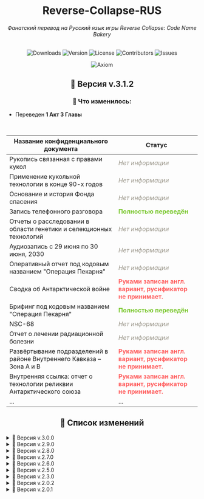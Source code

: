 <h1 align="center">Reverse-Collapse-RUS</h1>
    <h6 align="center">Фанатский перевод на Русский язык игры Reverse Collapse: Code Name Bakery</h6>
<div align="center">

  ![Downloads](https://img.shields.io/github/downloads/S-MpAI/Reverse-Collapse-RUS/total?label=Downloads&style=flat-square)
  ![Version](https://img.shields.io/github/v/release/S-MpAI/Reverse-Collapse-RUS?label=Version&style=flat-square)
  ![License](https://img.shields.io/github/license/S-MpAI/Reverse-Collapse-RUS?label=License&style=flat-square)
  ![Contributors](https://img.shields.io/github/contributors/S-MpAI/Reverse-Collapse-RUS?label=Contributors&style=flat-square)
  ![Issues](https://img.shields.io/github/issues/S-MpAI/Reverse-Collapse-RUS?label=Issues&style=flat-square)
  <br>

  ![Axiom](https://repobeats.axiom.co/api/embed/8a1aacfa99bc79a299939728ce7a43f69271fe8b.svg)
</div>
<h2  align="center">🚀 Версия v.3.1.2</h2>
<h3  align="center">🔹 Что изменилось:</h3>
<ul style="text-align: left;">
    <li>Переведен <b>1 Акт 3 Главы</b></li>
</ul>
<br>

| Название конфиденциального документа                   | Статус |
| ---      | ---       |
| Рукопись связанная с правами кукол                     | <i style="color: 9c988c">Нет информации</b>        |
| Применение кукольной технологии в конце 90-х годов     | <i style="color: 9c988c">Нет информации</b>        |
| Основание и история Фонда спасения                     | <i style="color: 9c988c">Нет информации</b>        |
| Запись телефонного разговора                           | <b style="color: 7ac72e">Полностью переведён</b>        |
| Отчеты о расследовании в области генетики и селекционных технологий | <i style="color: 9c988c">Нет информации</b>        |
| Аудиозапись с 29 июня по 30 июня, 2030 | <i style="color: 9c988c">Нет информации</b>        |
| Оперативный отчет под кодовым названием "Операция Пекарня" | <i style="color: 9c988c">Нет информации</b>        |
| Сводка об Антарктической войне | <b style="color: ff6060">Руками записан англ. вариант, русификатор не принимает.</b>        |
| Брифинг под кодовым названием "Операция Пекарня"       | <b style="color: 7ac72e">Полностью переведён</b> |
| NSC-68 | <i style="color: 9c988c">Нет информации</b>        |
| Отчет о лечении радиационной болезни | <i style="color: 9c988c">Нет информации</b>       |
| Развёртывание подразделений в районе Внутреннего Кавказа – Зона A и B | <b style="color: ff6060">Руками записан англ. вариант, русификатор не принимает.</b>       |
| Внутренняя ссылка: отчет о технологии реликвии Антарктического союза | <b style="color: ff6060">Руками записан англ. вариант, русификатор не принимает.</b>        |
| ...      | ...        |

<h2 align="center">📌 Список изменений</h2>
    <details>
        <summary>📂 Версия v.3.0.0</summary>
        <h3>🔹 Что изменилось:</h3>
        <ul style="text-align: left;">
            <li>Переведен <b>Пролог 3 Главы</b></li>
        </ul>
    </details>
    <details>
        <summary>📂 Версия v.2.9.0</summary>
        <h3>🔹 Что изменилось:</h3>
        <ul style="text-align: left;">
            <li>Переведен <b>9 Акт 2 Главы</b></li>
            <li>Переведена <b>вся одежда из DLC</b></li>
        </ul>
    </details>
    <details>
        <summary>📂 Версия v.2.8.0</summary>
        <h3>🔹 Что изменилось:</h3>
        <ul style="text-align: left;">
            <li>Переведен <b>8 Акт 2 Главы</b></li>
            <li>Переведен <b>перерыв 9 Акта 2 Главы</b></li>
        </ul>
    </details>
    <details>
        <summary>📂 Версия v.2.7.0</summary>
        <h3>🔹 Что изменилось:</h3>
        <ul style="text-align: left;">
            <li>Переведен <b>7 Акт 2 Главы</b></li>
            <li>Изменен перевод строк типа <code>\nОставшиеся шаги: {{B}}</code> под общий шаблон;</li>
        </ul>
    </details>
    <details>
        <summary>📂 Версия v.2.6.0</summary>
        <h3>🔹 Что изменилось:</h3>
        <ul style="text-align: left;">
            <li>Переведен <b>6 Акт 2 Главы</b></li>
        </ul>
    </details>
    <details>
        <summary>📂 Версия v.2.5.0</summary>
        <h3>🔹 Что изменилось:</h3>
        <ul style="text-align: left;">
            <li>Переведен <b>5 Акт 2 Главы</b></li>
            <li>Переведен <b>4 Акт 2 Главы</b></li>
            <li>Переведен <b>перерыв 6 Акта 2 Главы</b></li>
        </ul>
    </details>
    <details >
        <summary>📂 Версия v.2.3.0</summary>
        <h3>🔹 Что изменилось:</h3>
        <ul style="text-align: left;">
            <li>Переведен <b>3 Акт 2 Главы</b> со всеми секретками</li>
        </ul>
    </details>
    <details >
        <summary>📂 Версия v.2.0.2</summary>
        <h3>🔹 Что изменилось:</h3>
        <blockquote style="text-align: left;">Очень повезло получить перевод к конфиденциальному файлу т.к. не каждый такой файл поддаётся переводчику.</blockquote><br>
        <ul style="text-align: left;">
            <li>Добавлен подробный перевод конфиденциального файла <code>Первоначальный отчет об инциденте в Варшаве</code></li>
            <li>Частично улучшен перевод текст одной из битв (предположительно <code>Внутренний конфликт</code>)</li>
            <li>Точечные переводы сломанных имен от авто-переводчика (Джефутией, Лиджем, УРНК)</li>
            <li>Добавлен и изменен перевод некоторых достижений под общий шаблон</li>
        </ul>
    </details>
    <details>
        <summary>📂 Версия v.2.0.1</summary>
        <h3>🔹 Что изменилось:</h3>
        <ul style="text-align: left;">
            <li>В некоторых местах доработано отображение навыков в сведениях о существе</li>
            <li>Изменено отображение некоторых имен статусов</li>
            <li>Улучшен перевод строк типа:  <code>Декабрь {{A}}th, {{B}} P.M. Умеренный снег</code></li>
            <li>Точечные переводы сломанных слов от авто-переводчика</li>
        </ul>
    </details>
<!-- </details> -->

